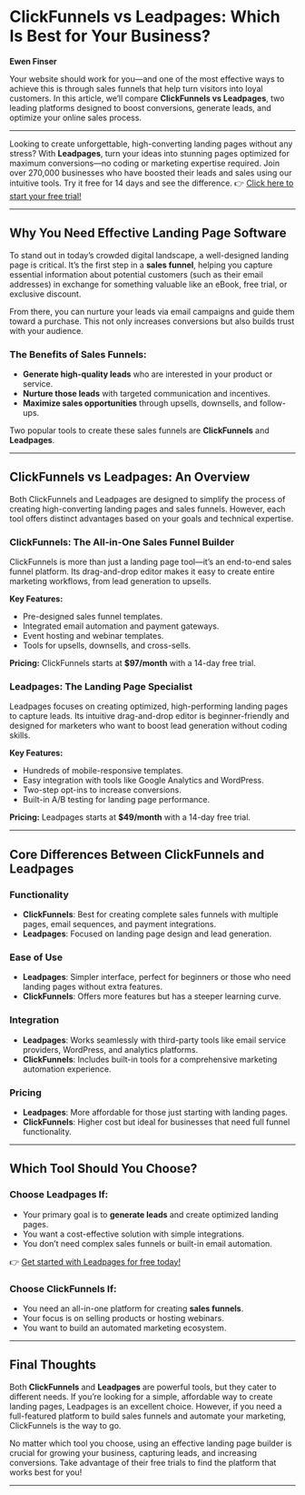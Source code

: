 # ClickFunnels vs Leadpages: Which Is Best for Your Business?

**Ewen Finser**

Your website should work for you—and one of the most effective ways to achieve this is through sales funnels that help turn visitors into loyal customers. In this article, we’ll compare **ClickFunnels vs Leadpages**, two leading platforms designed to boost conversions, generate leads, and optimize your online sales process.

---

Looking to create unforgettable, high-converting landing pages without any stress? With **Leadpages**, turn your ideas into stunning pages optimized for maximum conversions—no coding or marketing expertise required. Join over 270,000 businesses who have boosted their leads and sales using our intuitive tools. Try it free for 14 days and see the difference. 👉 [Click here to start your free trial!](https://bit.ly/LEadPages)

---

## Why You Need Effective Landing Page Software

To stand out in today’s crowded digital landscape, a well-designed landing page is critical. It’s the first step in a **sales funnel**, helping you capture essential information about potential customers (such as their email addresses) in exchange for something valuable like an eBook, free trial, or exclusive discount.

From there, you can nurture your leads via email campaigns and guide them toward a purchase. This not only increases conversions but also builds trust with your audience.

### The Benefits of Sales Funnels:
- **Generate high-quality leads** who are interested in your product or service.
- **Nurture those leads** with targeted communication and incentives.
- **Maximize sales opportunities** through upsells, downsells, and follow-ups.

Two popular tools to create these sales funnels are **ClickFunnels** and **Leadpages**.

---

## ClickFunnels vs Leadpages: An Overview

Both ClickFunnels and Leadpages are designed to simplify the process of creating high-converting landing pages and sales funnels. However, each tool offers distinct advantages based on your goals and technical expertise.

### ClickFunnels: The All-in-One Sales Funnel Builder

ClickFunnels is more than just a landing page tool—it’s an end-to-end sales funnel platform. Its drag-and-drop editor makes it easy to create entire marketing workflows, from lead generation to upsells.

**Key Features:**
- Pre-designed sales funnel templates.
- Integrated email automation and payment gateways.
- Event hosting and webinar templates.
- Tools for upsells, downsells, and cross-sells.

**Pricing:** ClickFunnels starts at **$97/month** with a 14-day free trial.

### Leadpages: The Landing Page Specialist

Leadpages focuses on creating optimized, high-performing landing pages to capture leads. Its intuitive drag-and-drop editor is beginner-friendly and designed for marketers who want to boost lead generation without coding skills.

**Key Features:**
- Hundreds of mobile-responsive templates.
- Easy integration with tools like Google Analytics and WordPress.
- Two-step opt-ins to increase conversions.
- Built-in A/B testing for landing page performance.

**Pricing:** Leadpages starts at **$49/month** with a 14-day free trial.

---

## Core Differences Between ClickFunnels and Leadpages

### Functionality
- **ClickFunnels**: Best for creating complete sales funnels with multiple pages, email sequences, and payment integrations.
- **Leadpages**: Focused on landing page design and lead generation.

### Ease of Use
- **Leadpages**: Simpler interface, perfect for beginners or those who need landing pages without extra features.
- **ClickFunnels**: Offers more features but has a steeper learning curve.

### Integration
- **Leadpages**: Works seamlessly with third-party tools like email service providers, WordPress, and analytics platforms.
- **ClickFunnels**: Includes built-in tools for a comprehensive marketing automation experience.

### Pricing
- **Leadpages**: More affordable for those just starting with landing pages.
- **ClickFunnels**: Higher cost but ideal for businesses that need full funnel functionality.

---

## Which Tool Should You Choose?

### Choose Leadpages If:
- Your primary goal is to **generate leads** and create optimized landing pages.
- You want a cost-effective solution with simple integrations.
- You don’t need complex sales funnels or built-in email automation.

👉 [Get started with Leadpages for free today!](https://bit.ly/LEadPages)

### Choose ClickFunnels If:
- You need an all-in-one platform for creating **sales funnels**.
- Your focus is on selling products or hosting webinars.
- You want to build an automated marketing ecosystem.

---

## Final Thoughts

Both **ClickFunnels** and **Leadpages** are powerful tools, but they cater to different needs. If you’re looking for a simple, affordable way to create landing pages, Leadpages is an excellent choice. However, if you need a full-featured platform to build sales funnels and automate your marketing, ClickFunnels is the way to go.

No matter which tool you choose, using an effective landing page builder is crucial for growing your business, capturing leads, and increasing conversions. Take advantage of their free trials to find the platform that works best for you!

---
